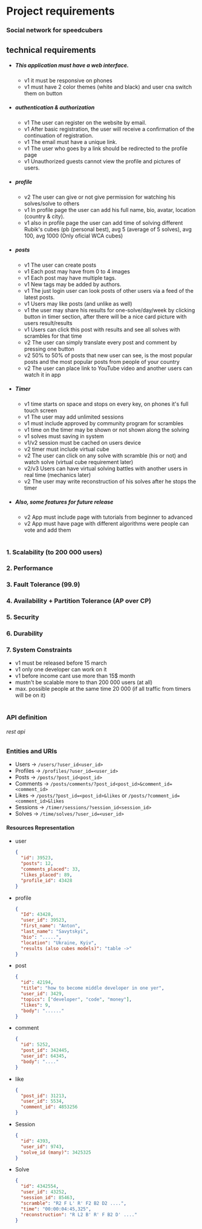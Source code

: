 # Project requirements

### Social network for speedcubers

###

## technical requirements 


- ##### This application must have a web interface. 

  - v1 it must be responsive on phones
  - v1 must have 2 color themes (white and black) and user cna switch them on button


- ##### authentication & authorization

  - v1 The user can register on the website by email.
  - v1 After basic registration, the user will receive a confirmation of the continuation of registration.
  - v1 The email must have a unique link.
  - v1 The user who goes by a link should be redirected to the profile page
  - v1 Unauthorized guests cannot view the profile and pictures of users.
 

- ##### profile

  - v2 The user can give or not give permission for watching his solves/solve to others
  - v1 In profile page the user can add his full name, bio, avatar, location (country & city).
  - v1 also in profile page the user can add time of solving different Rubik's cubes (pb (personal best),
  avg 5 (average of 5 solves), avg 100, avg 1000 (Only oficial WCA cubes)

- ##### posts

  - v1 The user can create posts
  - v1 Each post may have from 0 to 4 images
  - v1 Each post may have multiple tags.
  - v1 New tags may be added by authors.
  - v1 The just login user can look posts of other users via a feed of the latest posts.
  - v1 Users may like posts (and unlike as well)
  - v1 the user may share his results for one-solve/day/week by clicking button in timer section, after there will be a 
  nice card picture with users result/results
  - v1 Users can click this post with results and see all solves with scrambles for that time
  - v2 The user can simply translate every post and comment by pressing one button
  - v2 50% to 50% of posts that new user can see, is the most popular posts and the most popular posts from 
  people of your country
  - v2 The user can place link to YouTube video and another users can watch it in app

  

- ##### <p id="timer">Timer</p>

  - v1 time starts on space and stops on every key, on phones it's full touch screen
  - v1 The user may add unlimited sessions
  - v1 must include approved by community program for scrambles
  - v1 time on the timer may be shown or not shown along the solving
  - v1 solves must saving in system
  - v1/v2 session must be cached on users device 
  - v2 timer must include virtual cube
  - v2 The user can click on any solve with scramble (his or not) and watch solve (virtual cube requirement later)
  - v2/v3 Users can have virtual solving battles with another users in real time (mechanics later)
  - v2 The user may write reconstruction of his solves after he stops the timer


- ##### Also, some features for future release

  - v2 App must include page with tutorials from beginner to advanced
  - v2 App must have page with different algorithms were people can vote and add them

#


### 1. Scalability (to 200 000 users)
  

### 2. Performance
  

### 3. Fault Tolerance (99.9)


### 4. Availability + Partition Tolerance (AP over CP)


### 5. Security 

  

### 6. Durability 

  

### 7. System Constraints

 - v1 must be released before 15 march
 - v1 only one developer can work on it
 - v1 before income cant use more than 15$ month
 - mustn't be scalable more to than 200 000 users (at all)
 - max. possible people at the same time 20 000 (if all traffic from timers will be on it) 

#


### API definition

###### rest api
  

### Entities and URIs

- Users ->  `/users/?user_id<user_id>`
- Profiles -> `/profiles/?user_id=<user_id>`
- Posts -> `/posts/?post_id<post_id>`
- Comments ->  `/posts/comments/?post_id<post_id>&comment_id=<comment_id>`
- Likes ->  `/posts/?post_id=<post_id>&likes` or `/posts/?comment_id=<comment_id>&likes`
- Sessions ->  `/timer/sessions/?session_id<session_id>`
- Solves -> `/time/solves/?user_id=<user_id>`


#### Resources Representation 

- user
  ```json
  {
    "id": 39523,
    "posts": 12,
    "comments_placed": 33,
    "likes_placed": 89,
    "profile_id": 43428
  }
  ```


- profile 
  ```json
  {
    "Id": 43428,
    "user_id": 39523,
    "first_name": "Anton",
    "last_name": "Savytskyi",
    "bio": ".....",
    "location": "Ukraine, Kyiv",
    "results (also cubes models)": "table ->"
  }
  ```

- post  
  ```json
  {
    "id": 42194,
    "title": "how to become middle developer in one yer",
    "user_id": 3429,
    "topics": ["developer", "code", "money"],
    "likes": 9, 
    "body": "......"
  }
  ```

- comment 
  ```json
  {
    "id": 5252, 
    "post_id": 342445, 
    "user_id": 64345,
    "body": "...."
  }
  ```

- like
  ```json
  {
    "post_id": 31213,
    "user_id": 5534,
    "comment_id": 4853256
  }
  ```
  
- Session 
  ```json
  {
    "id": 4393, 
    "user_id": 9743,
    "solve_id (many)": 3425325
  }
  ```
  

- Solve
  ```json
  {
    "id": 4342554,
    "user_id": 43252,
    "session_id": 85463,
    "scramble": "R2 F L' R' F2 B2 D2 ....",
    "time": "00:00:04:45,325",
    "reconstruction": "R L2 B' R' F B2 D' ...."
  }
  ```
  